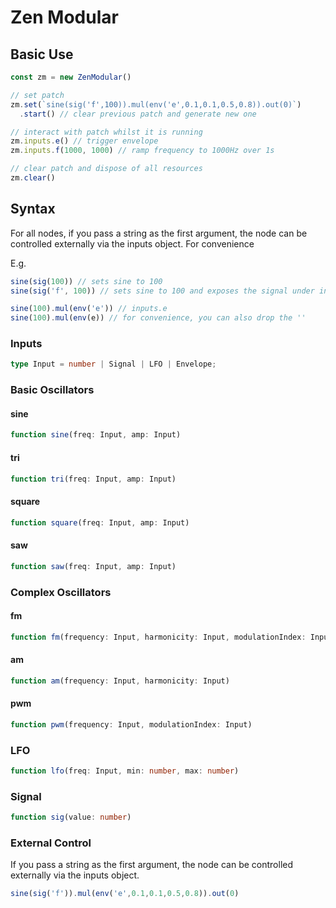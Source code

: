 # Zen Modular

## Basic Use
```js
const zm = new ZenModular()

// set patch
zm.set(`sine(sig('f',100)).mul(env('e',0.1,0.1,0.5,0.8)).out(0)`)
  .start() // clear previous patch and generate new one

// interact with patch whilst it is running
zm.inputs.e() // trigger envelope
zm.inputs.f(1000, 1000) // ramp frequency to 1000Hz over 1s

// clear patch and dispose of all resources
zm.clear()
```
## Syntax
For all nodes, if you pass a string as the first argument, the node can be controlled externally via the inputs object. For convenience

E.g. 
```js
sine(sig(100)) // sets sine to 100
sine(sig('f', 100)) // sets sine to 100 and exposes the signal under inputs.f

sine(100).mul(env('e')) // inputs.e
sine(100).mul(env(e)) // for convenience, you can also drop the ''
```

### Inputs
```ts
type Input = number | Signal | LFO | Envelope;
```
### Basic Oscillators
#### sine
```ts
function sine(freq: Input, amp: Input)
```
#### tri
```ts
function tri(freq: Input, amp: Input)
```
#### square
```ts
function square(freq: Input, amp: Input)
```
#### saw
```ts
function saw(freq: Input, amp: Input)
```

### Complex Oscillators
#### fm
```ts
function fm(frequency: Input, harmonicity: Input, modulationIndex: Input)
```
#### am
```ts
function am(frequency: Input, harmonicity: Input)
```
#### pwm
```ts
function pwm(frequency: Input, modulationIndex: Input)
```

### LFO
```ts
function lfo(freq: Input, min: number, max: number)
```

### Signal
```ts
function sig(value: number)
```

### External Control
If you pass a string as the first argument, the node can be controlled externally via the inputs object.
```ts
sine(sig('f')).mul(env('e',0.1,0.1,0.5,0.8)).out(0)
```
